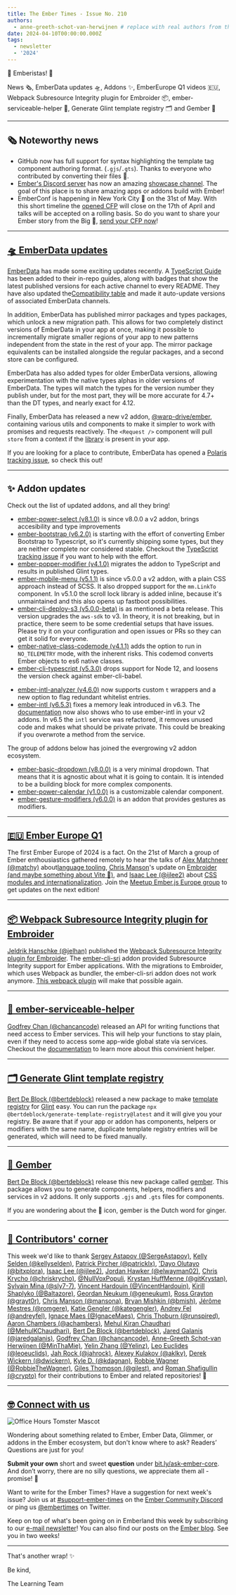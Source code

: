 ```yaml
---
title: The Ember Times - Issue No. 210
authors:
  - anne-greeth-schot-van-herwijnen # replace with real authors from the author folder (add yourself if you're not there)
date: 2024-04-10T00:00:00.000Z
tags:
  - newsletter
  - '2024'
---
```


👋 Emberistas! 🐹

News 🗞️, EmberData updates 🛸,  Addons ✨, EmberEurope Q1 videos 🇪🇺, Webpack Subresource Integrity plugin for Embroider 📦, ember-serviceable-helper 🚚, Generate Glint template registry 🗂️ and Gember 🫚
<SOME-INTRO-HERE-TO-KEEP-THEM-SUBSCRIBERS-READING>

---

## 🗞️ Noteworthy news

- GitHub now has full support for syntax highlighting the template tag component authoring format. (`.gjs`/`.gts`). Thanks to everyone who contributed by converting their files 👏.
- [Ember's Discord server](https://discord.gg/emberjs) has now an amazing [showcase channel](https://discord.com/channels/480462759797063690/1221113538396028938). The goal of this place is to share amazing apps or addons build with Ember!
- EmberConf is happening in New York City 🗽 on the 31st of May. With this short timeline the [opened CFP](https://forms.gle/k6MDnSomcyB4XZueA) will close on the 17th of April and talks will be accepted on a rolling basis. So do you want to share your Ember story from the Big 🍎, [send your CFP now](https://forms.gle/k6MDnSomcyB4XZueA)!

---

## [🛸 EmberData updates](https://github.com/emberjs/data/releases)

[EmberData](https://github.com/emberjs/data) has made some exciting updates recently. A [TypeScript Guide](https://github.com/emberjs/data/blob/main/guides/index.md) has been added to their in-repo guides, along with badges that show the latest published versions for each active channel to every README. They have also updated the[Compatibility table](https://github.com/emberjs/data?tab=readme-ov-file#compatibility) and made it auto-update versions of associated EmberData channels.

In addition, EmberData has published mirror packages and types packages, which unlock a new migration path. This allows for two completely distinct versions of EmberData in your app at once, making it possible to incrementally migrate smaller regions of your app to new patterns independent from the state in the rest of your app. The mirror package equivalents can be installed alongside the regular packages, and a second store can be configured.

EmberData has also added types for older EmberData versions, allowing experimentation with the native types alphas in older versions of EmberData. The types will match the types for the version number they publish under, but for the most part, they will be more accurate for 4.7+ than the DT types, and nearly exact for 4.12.

Finally, EmberData has released a new v2 addon, [@warp-drive/ember](https://github.com/emberjs/data/blob/main/packages/ember/README.md), containing various utils and components to make it simpler to work with promises and requests reactively. The `<Request />` component will pull `store` from a context if the [library](https://github.com/customerio/ember-provide-consume-context) is present in your app.

If you are looking for a place to contribute, EmberData has opened a [Polaris tracking issue](https://github.com/emberjs/data/issues/9337), so check this out!

---

## ✨ Addon updates

Check out the list of updated addons, and all they bring!

- [ember-power-select (v8.1.0)](https://github.com/cibernox/ember-power-select/releases/tag/v8.1.0) is since v8.0.0 a v2 addon, brings accesibility and type improvements
- [ember-bootstrap (v6.2.0)](https://github.com/ember-bootstrap/ember-bootstrap/releases/tag/v6.2.0) is starting with the effort of converting Ember Bootstrap to Typescript, so it's currently shipping some types, but they are neither complete nor considered stable. Checkout the [TypeScript tracking issue](https://github.com/ember-bootstrap/ember-bootstrap/issues/2053) if you want to help with the effort.
- [ember-popper-modifier (v4.1.0)](https://github.com/adopted-ember-addons/ember-popper-modifier/blob/main/CHANGELOG.md#v410-2024-02-26) migrates the addon to TypeScript and results in published Glint types.
- [ember-mobile-menu (v5.1.1)](https://github.com/nickschot/ember-mobile-menu/blob/master/CHANGELOG.md#release-2024-02-16) is since v5.0.0 a v2 addon, with a plain CSS approach instead of SCSS. It also dropped support for the `mm.LinkTo` component. In v5.1.0 the scroll lock library is added inline, because it's unmaintained and this also opens up fastboot possibilities.
- [ember-cli-deploy-s3 (v5.0.0-beta)](https://github.com/ember-cli-deploy/ember-cli-deploy-s3/releases) is as mentioned a beta release. This version upgrades the `aws-sdk` to v3. In theory, it is not breaking, but in practice, there seem to be some credential setups that have issues. Please try it on your configuration and open issues or PRs so they can get it solid for everyone.
- [ember-native-class-codemode (v4.1.1)](https://github.com/ember-codemods/ember-native-class-codemod/blob/main/CHANGELOG.md#release-2024-02-26) adds the option to run in `NO_TELEMETRY` mode, with the inherent risks. This codemod converts Ember objects to es6 native classes.
- [ember-cli-typescript (v5.3.0)](https://github.com/typed-ember/ember-cli-typescript/releases/tag/v5.3.0) drops support for Node 12, and loosens the version check against ember-cli-babel.
<!-- alex ignore whitelist -->
- [ember-intl-analyzer (v4.6.0)](https://github.com/mainmatter/ember-intl-analyzer/releases/tag/v4.6.0) now supports custom `t` wrappers and a new option to flag redundant whitelist entries.
- [ember-intl (v6.5.3)](https://github.com/ember-intl/ember-intl/releases) fixes a memory leak introduced in v6.3. The [documentation](https://ember-intl.github.io/ember-intl/versions/v6.5.3/docs/quickstart-addons) now also shows who to use ember-intl in your v2 addons. In v6.5 the `intl` service was refactored, it removes unused code and makes what should be private private. This could be breaking if you overwrote a method from the service.

The group of addons below has joined the evergrowing v2 addon ecosystem.

- [ember-basic-dropdown (v8.0.0)](https://github.com/cibernox/ember-basic-dropdown/releases/tag/v8.0.0) is a very minimal dropdown. That means that it is agnostic about what it is going to contain. It is intended to be a building block for more complex components.
- [ember-power-calendar (v1.0.0)](https://github.com/cibernox/ember-power-calendar/releases/tag/v1.0.0) is a customizable calendar component.
- [ember-gesture-modifiers (v6.0.0)](https://github.com/nickschot/ember-gesture-modifiers/blob/master/CHANGELOG.md) is an addon that provides gestures as modifiers.

---

## [🇪🇺 Ember Europe Q1](https://www.youtube.com/playlist?list=PLD-8Z0-VnQIB6dblBSFy4MCXWzggLIlW4)

The first Ember Europe of 2024 is a fact. On the 21st of March a group of Ember enthousiastics gathered remotely to hear the talks of [Alex Matchneer (@matchy)](https://github.com/machty) about[language tooling](https://www.youtube.com/watch?v=6zy4nLHj83g&list=PLD-8Z0-VnQIB6dblBSFy4MCXWzggLIlW4&index=3&pp=iAQB), [Chris Manson](https://github.com/mansona)'s update on [Embroider (and maybe something about Vite 🤫)](https://www.youtube.com/watch?v=SCWpDNE0IaA&list=PLD-8Z0-VnQIB6dblBSFy4MCXWzggLIlW4&index=2&pp=iAQB), and [Isaac Lee (@ijlee2)](https://github.com/ijlee2/) about [CSS modules and internationalization](https://www.youtube.com/watch?v=J64q5SxY8rE&list=PLD-8Z0-VnQIB6dblBSFy4MCXWzggLIlW4&index=1&pp=iAQB).
Join the [Meetup Ember.js Europe group](https://www.meetup.com/ember-europe/) to get updates on the next edition!

---

## [📦 Webpack Subresource Integrity plugin for Embroider](https://github.com/jelhan/webpack-subresource-integrity-embroider)

[Jeldrik Hanschke (@jelhan)](https://github.com/jelhan) published the [Webpack Subresource Integrity plugin for Embroider](https://github.com/jelhan/webpack-subresource-integrity-embroider). The [ember-cli-sri](https://github.com/jonathanKingston/ember-cli-sri) addon provided Subresource Integrity support for Ember applications. With the migrations to Embroider, which uses Webpack as bundler, the ember-cli-sri addon does not work anymore. [This webpack plugin](https://github.com/jelhan/webpack-subresource-integrity-embroider) will make that possible again.

---

## [🚚 ember-serviceable-helper](https://github.com/chancancode/ember-serviceable-helper)

[Godfrey Chan (@chancancode)](https://github.com/chancancode) released an API for writing functions that need access to Ember services. This will help your functions to stay plain, even if they need to access some app-wide global state via services. Checkout the [documentation](https://github.com/chancancode/ember-serviceable-helper/blob/main/ember-serviceable-helper/README.md) to learn more about this convinient helper.

---

## [🗂️ Generate Glint template registry](https://github.com/bertdeblock/generate-template-registry)

[Bert De Block (@bertdeblock)](https://github.com/bertdeblock) released a new package to make [template registry](https://typed-ember.gitbook.io/glint/environments/ember/template-registry) for [Glint](https://typed-ember.gitbook.io/glint) easy.
You can run the package `npx @bertdeblock/generate-template-registry@latest` and it will give you your registry. Be aware that if your app or addon has components, helpers or modifiers with the same name, duplicate template registry entries will be generated, which will need to be fixed manually.

---

## [🫚 Gember](https://github.com/bertdeblock/gember)

[Bert De Block (@bertdeblock)](https://github.com/bertdeblock) release this new package called [gember](https://github.com/bertdeblock/gember). This package allows you to generate components, helpers, modifiers and services in v2 addons. It only supports `.gjs` and `.gts` files for components.

If you are wondering about the 🫚 icon, gember is the Dutch word for ginger.

---

## [👏 Contributors' corner](https://guides.emberjs.com/release/contributing/repositories/)

<p>This week we'd like to thank <a href="https://github.com/SergeAstapov" rel="noopener noreferrer" target="_blank">Sergey Astapov (@SergeAstapov)</a>, <a href="https://github.com/kellyselden" rel="noopener noreferrer" target="_blank">Kelly Selden (@kellyselden)</a>, <a href="https://github.com/patricklx" rel="noopener noreferrer" target="_blank">Patrick Pircher (@patricklx)</a>, <a href="https://github.com/bitxplora" rel="noopener noreferrer" target="_blank">'Dayo Olutayo (@bitxplora)</a>, <a href="https://github.com/ijlee2" rel="noopener noreferrer" target="_blank">Isaac Lee (@ijlee2)</a>, <a href="https://github.com/elwayman02" rel="noopener noreferrer" target="_blank">Jordan Hawker (@elwayman02)</a>, <a href="https://github.com/chriskrycho" rel="noopener noreferrer" target="_blank">Chris Krycho (@chriskrycho)</a>, <a href="https://github.com/NullVoxPopuli" rel="noopener noreferrer" target="_blank">@NullVoxPopuli</a>, <a href="https://github.com/gitKrystan" rel="noopener noreferrer" target="_blank">Krystan HuffMenne (@gitKrystan)</a>, <a href="https://github.com/sly7-7" rel="noopener noreferrer" target="_blank">Sylvain Mina (@sly7-7)</a>, <a href="https://github.com/VincentHardouin" rel="noopener noreferrer" target="_blank">Vincent Hardouin (@VincentHardouin)</a>, <a href="https://github.com/Baltazore" rel="noopener noreferrer" target="_blank">Kirill Shaplyko (@Baltazore)</a>, <a href="https://github.com/geneukum" rel="noopener noreferrer" target="_blank">Geordan Neukum (@geneukum)</a>, <a href="https://github.com/grayt0r" rel="noopener noreferrer" target="_blank">Ross Grayton (@grayt0r)</a>, <a href="https://github.com/mansona" rel="noopener noreferrer" target="_blank">Chris Manson (@mansona)</a>, <a href="https://github.com/bmish" rel="noopener noreferrer" target="_blank">Bryan Mishkin (@bmish)</a>, <a href="https://github.com/romgere" rel="noopener noreferrer" target="_blank">Jérôme Mestres (@romgere)</a>, <a href="https://github.com/kategengler" rel="noopener noreferrer" target="_blank">Katie Gengler (@kategengler)</a>, <a href="https://github.com/andreyfel" rel="noopener noreferrer" target="_blank">Andrey Fel (@andreyfel)</a>, <a href="https://github.com/IgnaceMaes" rel="noopener noreferrer" target="_blank">Ignace Maes (@IgnaceMaes)</a>, <a href="https://github.com/runspired" rel="noopener noreferrer" target="_blank">Chris Thoburn (@runspired)</a>, <a href="https://github.com/achambers" rel="noopener noreferrer" target="_blank">Aaron Chambers (@achambers)</a>, <a href="https://github.com/MehulKChaudhari" rel="noopener noreferrer" target="_blank">Mehul Kiran Chaudhari (@MehulKChaudhari)</a>, <a href="https://github.com/bertdeblock" rel="noopener noreferrer" target="_blank">Bert De Block (@bertdeblock)</a>, <a href="https://github.com/jaredgalanis" rel="noopener noreferrer" target="_blank">Jared Galanis (@jaredgalanis)</a>, <a href="https://github.com/chancancode" rel="noopener noreferrer" target="_blank">Godfrey Chan (@chancancode)</a>, <a href="https://github.com/MinThaMie" rel="noopener noreferrer" target="_blank">Anne-Greeth Schot-van Herwijnen (@MinThaMie)</a>, <a href="https://github.com/Yelinz" rel="noopener noreferrer" target="_blank">Yelin Zhang (@Yelinz)</a>, <a href="https://github.com/leoeuclids" rel="noopener noreferrer" target="_blank">Leo Euclides (@leoeuclids)</a>, <a href="https://github.com/jahrock" rel="noopener noreferrer" target="_blank">Jah Rock (@jahrock)</a>, <a href="https://github.com/aklkv" rel="noopener noreferrer" target="_blank">Alexey Kulakov (@aklkv)</a>, <a href="https://github.com/dwickern" rel="noopener noreferrer" target="_blank">Derek Wickern (@dwickern)</a>, <a href="https://github.com/kdagnan" rel="noopener noreferrer" target="_blank">Kyle D. (@kdagnan)</a>, <a href="https://github.com/RobbieTheWagner" rel="noopener noreferrer" target="_blank">Robbie Wagner (@RobbieTheWagner)</a>, <a href="https://github.com/gilest" rel="noopener noreferrer" target="_blank">Giles Thompson (@gilest)</a>, and <a href="https://github.com/crypto" rel="noopener noreferrer" target="_blank">Roman Shafigullin (@crypto)</a> for their contributions to Ember and related repositories! 💖</p>

---

## [🤓 Connect with us](https://docs.google.com/forms/d/e/1FAIpQLScqu7Lw_9cIkRtAiXKitgkAo4xX_pV1pdCfMJgIr6Py1V-9Og/viewform)

<div class="blog-row">
  <img class="float-right small transparent padded" alt="Office Hours Tomster Mascot" title="Readers' Questions" src="/images/tomsters/officehours.png" />

  <p>Wondering about something related to Ember, Ember Data, Glimmer, or addons in the Ember ecosystem, but don't know where to ask? Readers’ Questions are just for you!</p>

  <p><strong>Submit your own</strong> short and sweet <strong>question</strong> under <a href="https://bit.ly/ask-ember-core" target="rq">bit.ly/ask-ember-core</a>. And don’t worry, there are no silly questions, we appreciate them all - promise! 🤞</p>

  <p>Want to write for the Ember Times? Have a suggestion for next week's issue? Join us at <a href="https://discordapp.com/channels/480462759797063690/485450546887786506">#support-ember-times</a> on the <a href="https://discord.gg/emberjs">Ember Community Discord</a> or ping us <a href="https://twitter.com/embertimes">@embertimes</a> on Twitter.</p>

  <p>Keep on top of what's been going on in Emberland this week by subscribing to our <a href="https://embertimes.substack.com/">e-mail newsletter</a>! You can also find our posts on the <a href="https://blog.emberjs.com/tag/newsletter">Ember blog</a>. See you in two weeks!</p>
</div>

---

That's another wrap! ✨

Be kind,

The Learning Team
